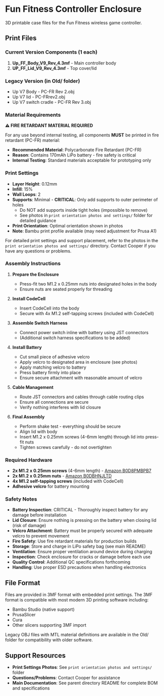 # Fun Fitness Controller Enclosure

3D printable case files for the Fun Fitness wireless game controller.

## Print Files

### Current Version Components (1 each)

1. **Up_FF_Body_V9_Rev_4.3mf** - Main controller body
2. **UP_FF_Lid_V9_Rev_4.3mf** - Top cover/lid

### Legacy Version (in Old/ folder)
- Up V7 Body - PC-FR Rev 2.obj
- Up V7 lid - PC-FRrev2.obj  
- Up V7 switch cradle - PC-FR Rev 3.obj

### Material Requirements

**⚠️ FIRE RETARDANT MATERIAL REQUIRED**

For any use beyond internal testing, all components **MUST** be printed in fire retardant (PC-FR) material:

- **Recommended Material**: Polycarbonate Fire Retardant (PC-FR)
- **Reason**: Contains 170mAh LiPo battery - fire safety is critical
- **Internal Testing**: Standard materials acceptable for prototyping only

### Print Settings

- **Layer Height**: 0.12mm
- **Infill**: 15%
- **Wall Loops**: 2
- **Supports**: Minimal - **CRITICAL**: Only add supports to outer perimeter of holes
  - Do NOT add supports inside tight holes (impossible to remove)
  - See photos in `print orientation photos and settings/` folder for detailed guidance
- **Print Orientation**: Optimal orientation shown in photos
- **Note**: Bambu print profile available (may need adjustment for Prusa A1)

For detailed print settings and support placement, refer to the photos in the `print orientation photos and settings/` directory. Contact Cooper if you have any questions or problems.

### Assembly Instructions

1. **Prepare the Enclosure**
   - Press-fit two M1.2 x 0.25mm nuts into designated holes in the body
   - Ensure nuts are seated properly for threading

2. **Install CodeCell**
   - Insert CodeCell into the body
   - Secure with 4x M1.2 self-tapping screws (included with CodeCell)

3. **Assemble Switch Harness**
   - Connect power switch inline with battery using JST connectors
   - (Additional switch harness specifications to be added)

4. **Install Battery**
   - Cut small piece of adhesive velcro
   - Apply velcro to designated area in enclosure (see photos)
   - Apply matching velcro to battery
   - Press battery firmly into place
   - Ensure secure attachment with reasonable amount of velcro

5. **Cable Management**
   - Route JST connectors and cables through cable routing clips
   - Ensure all connections are secure
   - Verify nothing interferes with lid closure

6. **Final Assembly**
   - Perform shake test - everything should be secure
   - Align lid with body
   - Insert M1.2 x 0.25mm screws (4-6mm length) through lid into press-fit nuts
   - Tighten screws carefully - do not overtighten

### Required Hardware

- **2x M1.2 x 0.25mm screws** (4-6mm length) - [Amazon B0D8PMBPB7](https://www.amazon.com/dp/B0D8PMBPB7)
- **2x M1.2 x 0.25mm nuts** - [Amazon B0DBHNJLTD](https://www.amazon.com/dp/B0DBHNJLTD)
- **4x M1.2 self-tapping screws** (included with CodeCell)
- **Adhesive velcro** for battery mounting

### Safety Notes

- **Battery Inspection**: CRITICAL - Thoroughly inspect battery for any damage before installation
- **Lid Closure**: Ensure nothing is pressing on the battery when closing lid (risk of damage)
- **Velcro Attachment**: Battery must be properly secured with adequate velcro to prevent movement
- **Fire Safety**: Use fire retardant materials for production builds
- **Storage**: Store and charge in LiPo safety bag (see main README)
- **Ventilation**: Ensure proper ventilation around device during charging
- **Inspection**: Check enclosure for cracks or damage before each use
- **Quality Control**: Additional QC specifications forthcoming
- **Handling**: Use proper ESD precautions when handling electronics

## File Format

Files are provided in 3MF format with embedded print settings. The 3MF format is compatible with most modern 3D printing software including:

- Bambu Studio (native support)
- PrusaSlicer 
- Cura
- Other slicers supporting 3MF import

Legacy OBJ files with MTL material definitions are available in the Old/ folder for compatibility with older software.

## Support Resources

- **Print Settings Photos**: See `print orientation photos and settings/` folder
- **Questions/Problems**: Contact Cooper for assistance
- **Main Documentation**: See parent directory README for complete BOM and specifications